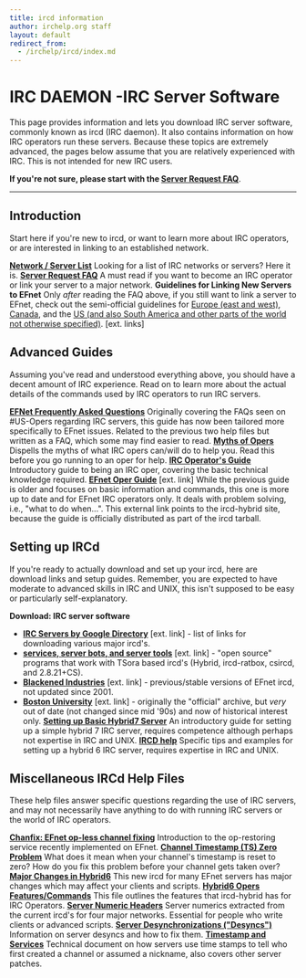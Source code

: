 ```yaml
---
title: ircd information
author: irchelp.org staff
layout: default
redirect_from:
  - /irchelp/ircd/index.md
---
```



# IRC DAEMON -IRC Server Software

This page provides information and lets you download IRC server software,
commonly known as ircd (IRC daemon). It also contains information on how IRC
operators run these servers. Because these topics are extremely advanced, the
pages below assume that you are relatively experienced with IRC. This is not
intended for new IRC users.

**If you're not sure, please start with the [Server Request FAQ](server-request.html)**.

* * *

## Introduction

Start here if you're new to ircd, or want to learn more about IRC operators,
or are interested in linking to an established network.

**[Network / Server List](/irchelp/networks/)**      Looking for a list of IRC networks or servers? Here it is. **[Server Request FAQ](server-request.html)**      A must read if you want to become an IRC operator or link your server to a major network. **Guidelines for Linking New Servers to EFnet**      Only *after* reading the FAQ above, if you still want to link a server to EFnet, check out the semi-official guidelines for [Europe (east and west)](http://www.efnet.org/?module=docs&doc=18&type=html), [Canada](http://www.efnet.org/?module=docs&doc=21&type=html), and the [US (and also South America and other parts of the world not otherwise specified)](http://efnet.us/). [ext. links]

## Advanced Guides

Assuming you've read and understood everything above, you should have a decent
amount of IRC experience. Read on to learn more about the actual details of
the commands used by IRC operators to run IRC servers.

**[EFNet Frequently Asked Questions](efnetfaq.html)**      Originally covering the FAQs seen on #US-Opers regarding IRC servers, this guide has now been tailored more specifically to EFnet issues. Related to the previous two help files but written as a FAQ, which some may find easier to read. **[Myths of Opers](opermyth.html)**      Dispells the myths of what IRC opers can/will do to help you. Read this before you go running to an oper for help. **[IRC Operator's Guide](ircopguide.html)**      Introductory guide to being an IRC oper, covering the basic technical knowledge required. **[EFnet Oper Guide](http://www.ircd-hybrid.org/docs/operguide.txt)** [ext. link]      While the previous guide is older and focuses on basic information and commands, this one is more up to date and for EFnet IRC operators only. It deals with problem solving, i.e., "what to do when...". This external link points to the ircd-hybrid site, because the guide is officially distributed as part of the ircd tarball.

## Setting up IRCd

If you're ready to actually download and set up your ircd, here are download
links and setup guides. Remember, you are expected to have moderate to
advanced skills in IRC and UNIX, this isn't supposed to be easy or
particularly self-explanatory.

**Download: IRC server software**

  * **[IRC Servers by Google Directory](http://directory.google.com/Top/Computers/Software/Internet/Servers/Chat/IRC/)** [ext. link] - list of links for downloading various major ircd's.
  * **[services, server bots, and server tools](http://ircd.botbay.net/)** [ext. link] - "open source" programs that work with TSora based ircd's (Hybrid, ircd-ratbox, csircd, and 2.8.21+CS).
  * **[Blackened Industries](ftp://ftp.blackened.com/pub/irc/ircservers/)** [ext. link] - previous/stable versions of EFnet ircd, not updated since 2001.
  * **[Boston University](ftp://cs-pub.bu.edu/pub/irc/servers/)** [ext. link] - originally the "official" archive, but _very_ out of date (not changed since mid '90s) and now of historical interest only.
**[Setting up Basic Hybrid7 Server](/ircd/hybrid/h7setup.html)**      An introductory guide for setting up a simple hybrid 7 IRC server, requires competence although perhaps not expertise in IRC and UNIX. **[IRCD help](http://www.alleged.com/faq/)**      Specific tips and examples for setting up a hybrid 6 IRC server, requires expertise in IRC and UNIX.

## Miscellaneous IRCd Help Files

These help files answer specific questions regarding the use of IRC servers,
and may not necessarily have anything to do with running IRC servers or the
world of IRC operators.

**[Chanfix: EFnet op-less channel fixing](/ircd/chanfix/)**      Introduction to the op-restoring service recently implemented on EFnet. **[Channel Timestamp (TS) Zero Problem](ts0.html)**      What does it mean when your channel's timestamp is reset to zero? How do you fix this problem before your channel gets taken over? **[Major Changes in Hybrid6](/ircd/hybrid/hybrid6.html)**      This new ircd for many EFnet servers has major changes which may affect your clients and scripts. **[Hybrid6 Opers Features/Commands](opers.txt)**      This file outlines the features that ircd-hybrid has for IRC Operators. **[Server Numeric Headers](numerics.html)**      Server numerics extracted from the current ircd's for four major networks. Essential for people who write clients or advanced scripts. **[Server Desynchronizations ("Desyncs")](desync.html)**      Information on server desyncs and how to fix them. **[Timestamp and Services](ircserv.html)**      Technical document on how servers use time stamps to tell who first created a channel or assumed a nickname, also covers other server patches.
